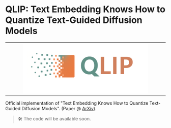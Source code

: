 # QLIP: Text Embedding Knows How to Quantize Text-Guided Diffusion Models

<table align="center" style="border: none;">
  <tr>
    <td align="center" style="border: none;">
      <img src="qlip_logo.png" alt="qlip_logo" width="80%">
    </td>
  </tr>
</table>

Official implementation of "Text Embedding Knows How to Quantize Text-Guided Diffusion Models".
(Paper @ [ArXiv](https://arxiv.org/abs/2507.10340)).

>🛠️ The code will be available soon.
